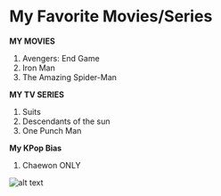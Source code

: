 # My Favorite Movies/Series
**MY MOVIES**
1. Avengers: End Game
2. Iron Man
3. The Amazing Spider-Man

**MY TV SERIES**
1. Suits
2. Descendants of the sun
3. One Punch Man

**My KPop Bias**
1. Chaewon ONLY

![alt text](chaewon.jpg)
